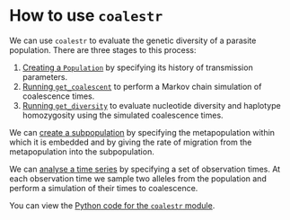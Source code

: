 # How to use `coalestr`

We can use `coalestr` to evaluate the genetic diversity of a parasite population. There are three stages to this process: 

1. [Creating a `Population`](create-population.ipynb) by specifying its history of transmission parameters.
2. [Running `get_coalescent`](get-coalescent.ipynb) to perform a Markov chain simulation of coalescence times.
3. [Running `get_diversity`](get-diversity.ipynb) to evaluate nucleotide diversity and haplotype homozygosity using the simulated coalescence times.

We can [create a subpopulation](create-subpopulation.ipynb) by specifying the metapopulation within which it is embedded and by giving the rate of migration from the metapopulation into the subpopulation.

We can [analyse a time series](time-series.ipynb) by specifying a set of observation times.  At each observation time we sample two alleles from the population and perform a simulation of their times to coalescence.

You can view the [Python code for the `coalestr` module](https://github.com/d-kwiat/coalestr-python/blob/main/coalestr/cs.py).